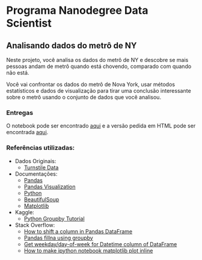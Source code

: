 # Programa Nanodegree Data Scientist

## Analisando dados do metrô de NY
Neste projeto, você analisa os dados do metrô de NY e descobre se mais pessoas andam de metrô quando está chovendo, comparado com quando não está.

Você vai confrontar os dados do metrô de Nova York, usar métodos estatísticos e dados de visualização para tirar uma conclusão interessante sobre o metrô usando o conjunto de dados que você analisou.

### Entregas
O notebook pode ser encontrado [aqui](https://github.com/willgois/analyzing_subway_data/blob/master/analyzing-subway-data.ipynb) e a versão pedida em HTML pode ser encontrada [aqui](https://github.com/willgois/analyzing_subway_data/blob/master/report.html).

### Referências utilizadas:
  - Dados Originais:
    - [Turnstile Data](http://web.mta.info/developers/turnstile.html)
  - Documentações:
    - [Pandas](https://pandas.pydata.org/pandas-docs/stable/)
    - [Pandas Visualization](https://pandas.pydata.org/pandas-docs/stable/visualization.html)
    - [Python](https://docs.python.org/)
    - [BeautifulSoup](https://www.crummy.com/software/BeautifulSoup/bs4/doc/)
    - [Matplotlib](https://matplotlib.org/contents.html)
  - Kaggle:
    - [Python Groupby Tutorial](https://www.kaggle.com/crawford/python-groupby-tutorial)
  - Stack Overflow:
    - [How to shift a column in Pandas DataFrame](https://stackoverflow.com/questions/10982089/how-to-shift-a-column-in-pandas-dataframe)
    - [Pandas fillna using groupby](https://stackoverflow.com/questions/46391128/pandas-fillna-using-groupby?rq=1)
    - [Get weekday/day-of-week for Datetime column of DataFrame](https://stackoverflow.com/questions/28009370/get-weekday-day-of-week-for-datetime-column-of-dataframe)
    - [How to make ipython notebook matplotlib plot inline](https://stackoverflow.com/questions/19410042/how-to-make-ipython-notebook-matplotlib-plot-inline)